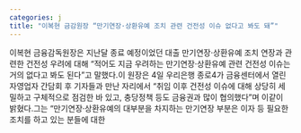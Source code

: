 ```yaml
---
categories: j
title: "이복현 금감원장 “만기연장·상환유예 조치 관련 건전성 이슈 없다고 봐도 돼”"
---
```

이복현 금융감독원장은 지난달 종료 예정이었던 대출 만기연장·상환유예 조치 연장과 관련한 건전성 우려에 대해 “적어도 지금 우려하는 만기연장·상환유예 관련 건전성 이슈는 거의 없다고 봐도 된다”고 말했다.이 원장은 4일 우리은행 종로4가 금융센터에서 열린 자영업자 간담회 후 기자들과 만난 자리에서 “취임 이후 건전성 이슈에 대해 상당히 세밀하고 구체적으로 점검한 바 있고, 충당정책 등도 금융권과 많이 협의했다”며 이같이 밝혔다.그는 “만기연장·상환유예의 대부분을 차지하는 만기연장 부분은 이자 등 필요한 조치를 하고 있는 분들에 대한